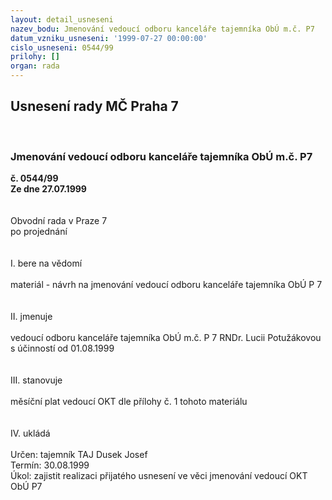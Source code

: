 ```yaml
---
layout: detail_usneseni
nazev_bodu: Jmenování vedoucí odboru kanceláře tajemníka ObÚ m.č. P7
datum_vzniku_usneseni: '1999-07-27 00:00:00'
cislo_usneseni: 0544/99
prilohy: []
organ: rada
---
```

<div id="ucUsn_pList" class="usn">
	<span><h2>Usnesení rady MČ Praha 7 </h2>
<br></span><div class="standBody">
<span><h3>Jmenování vedoucí odboru kanceláře tajemníka ObÚ m.č. P7</h3></span><div class="center">
		<strong>č. 0544/99</strong><br>
	</div>
<div class="center">
		<strong>Ze dne 27.07.1999</strong><br><br>
	</div>
<br>Obvodní rada v Praze 7<br>po projednání<br><br><br>I.	bere na vědomí<br><br> materiál - návrh na jmenování vedoucí odboru kanceláře tajemníka ObÚ P 7<br><br><br>II.	jmenuje<br><br>vedoucí odboru kanceláře tajemníka ObÚ m.č. P 7  RNDr. Lucii Potužákovou<br>s účinností od 01.08.1999<br><br><br>III.	stanovuje <br><br>měsíční plat vedoucí OKT dle přílohy č. 1 tohoto materiálu<br><br><br>IV.	ukládá <br>			<br> Určen:	tajemník	TAJ Dusek Josef<br>Termín: 30.08.1999<br>Úkol:	zajistit realizaci přijatého usnesení ve věci jmenování vedoucí OKT  ObÚ P7<br>
</div>
</div>